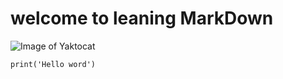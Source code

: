 # welcome to leaning MarkDown
 
![Image of Yaktocat](https://octodex.github.com/images/yaktocat.png)


```
print('Hello word')
```
